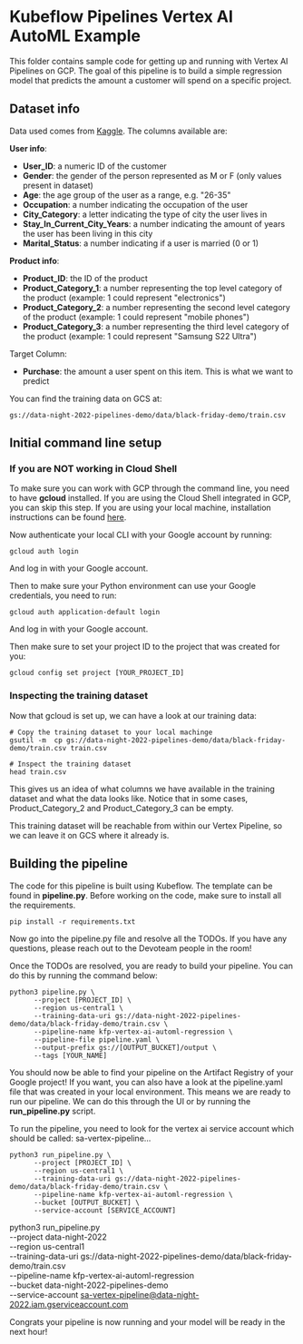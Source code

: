 # Kubeflow Pipelines Vertex AI AutoML Example

This folder contains sample code for getting up and running with Vertex AI Pipelines on GCP.
The goal of this pipeline is to build a simple regression model that predicts the amount
a customer will spend on a specific project.

## Dataset info

Data used comes from [Kaggle](https://www.kaggle.com/datasets/sdolezel/black-friday). The columns available are:

**User info**:
* **User_ID**: a numeric ID of the customer
* **Gender**: the gender of the person represented as M or F (only values present in dataset)
* **Age**: the age group of the user as a range, e.g. "26-35"
* **Occupation**: a number indicating the occupation of the user
* **City_Category**: a letter indicating the type of city the user lives in
* **Stay_In_Current_City_Years**: a number indicating the amount of years the user has been living in this city
* **Marital_Status**: a number indicating if a user is married (0 or 1)

**Product info**:
* **Product_ID**: the ID of the product
* **Product_Category_1**: a number representing the top level category of the product (example: 1 could represent "electronics")
* **Product_Category_2**: a number representing the second level category of the product (example: 1 could represent "mobile phones")
* **Product_Category_3**: a number representing the third level category of the product (example: 1 could represent "Samsung S22 Ultra")

Target Column:
* **Purchase**: the amount a user spent on this item. This is what we want to predict

You can find the training data on GCS at:
```
gs://data-night-2022-pipelines-demo/data/black-friday-demo/train.csv
```

## Initial command line setup

### If you are NOT working in Cloud Shell
To make sure you can work with GCP through the command line, you need to have **gcloud** installed.
If you are using the Cloud Shell integrated in GCP, you can skip this step. If you are using your local machine,
installation instructions can be found [here](https://cloud.google.com/sdk/docs/install).

Now authenticate your local CLI with your Google account by running:
```commandline
gcloud auth login
```
And log in with your Google account.

Then to make sure your Python environment can use your Google credentials, you need to run:
```commandline
gcloud auth application-default login
```
And log in with your Google account.

Then make sure to set your project ID to the project that was created for you:
```commandline
gcloud config set project [YOUR_PROJECT_ID]
```

### Inspecting the training dataset
Now that gcloud is set up, we can have a look at our training data:
```commandline
# Copy the training dataset to your local machinge
gsutil -m  cp gs://data-night-2022-pipelines-demo/data/black-friday-demo/train.csv train.csv

# Inspect the training dataset
head train.csv
```
This gives us an idea of what columns we have available in the training dataset and what the data looks like.
Notice that in some cases, Product_Category_2 and Product_Category_3 can be empty.

This training dataset will be reachable from within our Vertex Pipeline, so we can leave it on GCS
where it already is.

## Building the pipeline
The code for this pipeline is built using Kubeflow. The template can be found in **pipeline.py**.
Before working on the code, make sure to install all the requirements.
```commandline
pip install -r requirements.txt
```

Now go into the pipeline.py file and resolve all the TODOs. If you have any questions, please
reach out to the Devoteam people in the room!

Once the TODOs are resolved, you are ready to build your pipeline. You can do this by running the command below:

```commandline
python3 pipeline.py \
      --project [PROJECT_ID] \
      --region us-central1 \
      --training-data-uri gs://data-night-2022-pipelines-demo/data/black-friday-demo/train.csv \
      --pipeline-name kfp-vertex-ai-automl-regression \
      --pipeline-file pipeline.yaml \
      --output-prefix gs://[OUTPUT_BUCKET]/output \
      --tags [YOUR_NAME]
```

You should now be able to find your pipeline on the Artifact Registry of your Google project!
If you want, you can also have a look at the pipeline.yaml file that was created in your local environment.
This means we are ready to run our pipeline. We can do this through the UI or by running the **run_pipeline.py** script.

To run the pipeline, you need to look for the vertex ai service account which should be called:
sa-vertex-pipeline...

```commandline
python3 run_pipeline.py \
      --project [PROJECT_ID] \
      --region us-central1 \
      --training-data-uri gs://data-night-2022-pipelines-demo/data/black-friday-demo/train.csv \
      --pipeline-name kfp-vertex-ai-automl-regression \
      --bucket [OUTPUT_BUCKET] \
      --service-account [SERVICE_ACCOUNT]
```

python3 run_pipeline.py \
      --project data-night-2022 \
      --region us-central1 \
      --training-data-uri gs://data-night-2022-pipelines-demo/data/black-friday-demo/train.csv \
      --pipeline-name kfp-vertex-ai-automl-regression \
      --bucket data-night-2022-pipelines-demo \
      --service-account sa-vertex-pipeline@data-night-2022.iam.gserviceaccount.com


Congrats your pipeline is now running and your model will be ready in the next hour!
